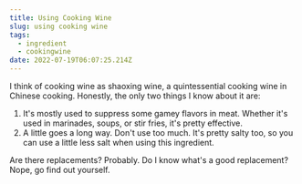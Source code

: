 ```yaml
---
title: Using Cooking Wine
slug: using cooking wine
tags:
  - ingredient
  - cookingwine
date: 2022-07-19T06:07:25.214Z
---
```

I think of cooking wine as shaoxing wine, a quintessential cooking wine in Chinese cooking. Honestly, the only two things I know about it are:

1. It's mostly used to suppress some gamey flavors in meat. Whether it's used in marinades, soups, or stir fries, it's pretty effective.
1. A little goes a long way. Don't use too much. It's pretty salty too, so you can use a little less salt when using this ingredient.

Are there replacements? Probably. Do I know what's a good replacement? Nope, go find out yourself.